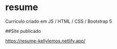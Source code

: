 # resume
Currículo criado em JS / HTML / CSS / Bootstrap 5

##Site publicado

https://resume-kellylemos.netlify.app/
